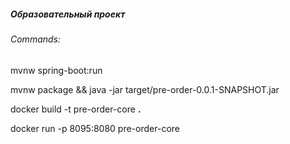 ##### Образовательный проект

###### Commands:
mvnw spring-boot:run

mvnw package && java -jar target/pre-order-0.0.1-SNAPSHOT.jar

docker build -t pre-order-core **.**

docker run -p 8095:8080 pre-order-core